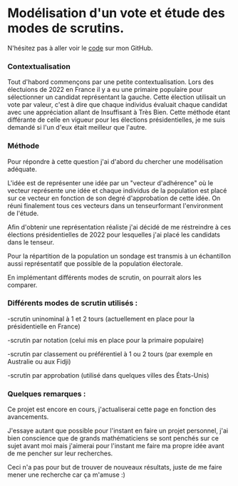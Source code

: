 # Modélisation d'un vote et étude des modes de scrutins.

N'hésitez pas à aller voir le [code](https://github.com/T-jester/Vote-systeme/blob/main/Voting%20system.py) sur mon GitHub.


### Contextualisation
Tout d'habord commençons par une petite contextualisation. Lors des électuions de 2022 en France il y a eu une primaire populaire pour sélectionner un candidat représentant la gauche. Cette élection utilisait un vote par valeur, c'est à dire que chaque individus évaluait chaque candidat avec une appréciation allant de Insuffisant à Très Bien. Cette méthode étant différante de celle en vigueur pour les élections présidentielles, je me suis demandé si l'un d'eux était meilleur que l'autre.



### Méthode
Pour répondre à cette question j'ai d'abord du chercher une modélisation adéquate.

L'idée est de représenter une idée par un "vecteur d'adhérence" où le vecteur représente une idée et chaque individus de la population est placé sur ce vecteur en fonction de son degré d'approbation de cette idée. On réuni finalement tous ces vecteurs dans un tenseurformant l'environment de l'étude.

Afin d'obtenir une représentation réaliste j'ai décidé de me réstreindre à ces élections présidentielles de 2022 pour lesquelles j'ai placé les candidats dans le tenseur.

Pour la répartition de la population un sondage est transmis à un échantillon aussi représentatif que possible de la population électorale.

En implémentant différents modes de scrutin, on pourrait alors les comparer.


### Différents modes de scrutin utilisés :
-scrutin uninominal à 1 et 2 tours (actuellement en place pour la présidentielle en France)

-scrutin par notation (celui mis en place pour la primaire populaire)

-scrutin par classement ou préférentiel à 1 ou 2 tours (par exemple en Australie ou aux Fidji)

-scrutin par approbation (utilisé dans quelques villes des États-Unis)



### Quelques remarques :
Ce projet est encore en cours, j'actualiserai cette page en fonction des avancements.

J'essaye autant que possible pour l'instant en faire un projet personnel, j'ai bien conscience que de grands mathématiciens se sont penchés sur ce sujet avant moi mais j'aimerai pour l'instant me faire ma propre idée avant de me pencher sur leur recherches.

Ceci n'a pas pour but de trouver de nouveaux résultats, juste de me faire mener une recherche car ça m'amuse :)
